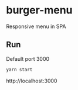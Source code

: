 # burger-menu

Responsive menu in SPA 

## Run


Default port 3000

```bash
yarn start
```

http://localhost:3000
